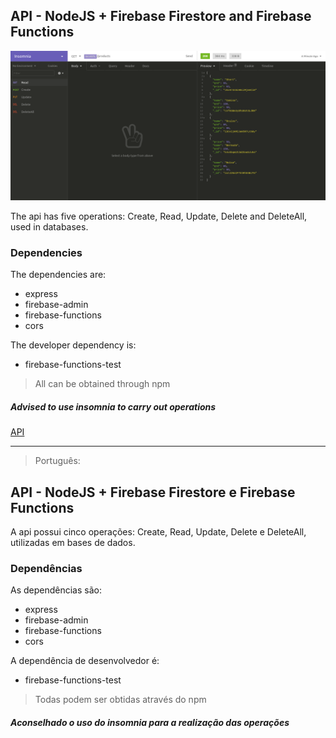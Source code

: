 ## API - NodeJS + Firebase Firestore and Firebase Functions

![](img/foto.png)

The api has five operations: Create, Read, Update, Delete and DeleteAll, used in databases.

### Dependencies

The dependencies are:

- express
- firebase-admin
- firebase-functions
- cors

The developer dependency is:

- firebase-functions-test

> All can be obtained through npm

##### Advised to use insomnia to carry out operations

[API](https://us-central1-testenodejs-3b9ac.cloudfunctions.net/api/products)

--------------------------------------------------------------------------------------

> Português: 

## API - NodeJS + Firebase Firestore e Firebase Functions

A api possui cinco operações: Create, Read, Update, Delete e DeleteAll, utilizadas em bases de dados.

### Dependências

As dependências são:

- express
- firebase-admin
- firebase-functions
- cors

A dependência de desenvolvedor é:

- firebase-functions-test

> Todas podem ser obtidas através do npm

##### Aconselhado o uso do insomnia para a realização das operações
